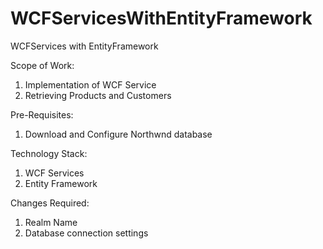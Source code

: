 # WCFServicesWithEntityFramework
WCFServices with EntityFramework

Scope of Work:
1. Implementation of WCF Service
2. Retrieving Products and Customers

Pre-Requisites:
1. Download and Configure Northwnd database

Technology Stack:
1. WCF Services
2. Entity Framework

Changes Required:
1. Realm Name
2. Database connection settings
